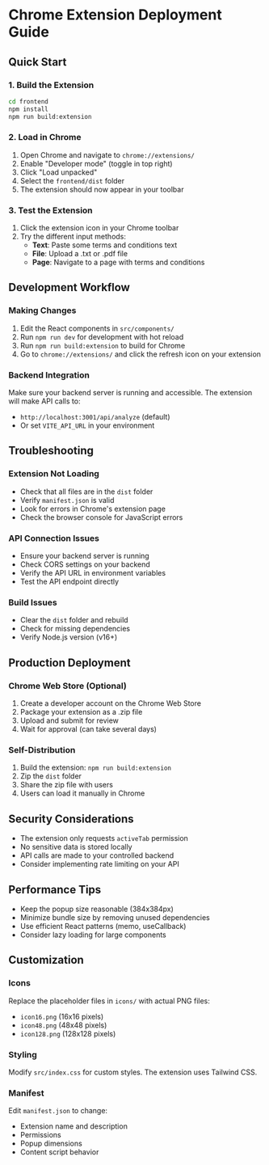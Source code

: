 # Chrome Extension Deployment Guide

## Quick Start

### 1. Build the Extension

```bash
cd frontend
npm install
npm run build:extension
```

### 2. Load in Chrome

1. Open Chrome and navigate to `chrome://extensions/`
2. Enable "Developer mode" (toggle in top right)
3. Click "Load unpacked"
4. Select the `frontend/dist` folder
5. The extension should now appear in your toolbar

### 3. Test the Extension

1. Click the extension icon in your Chrome toolbar
2. Try the different input methods:
   - **Text**: Paste some terms and conditions text
   - **File**: Upload a .txt or .pdf file
   - **Page**: Navigate to a page with terms and conditions

## Development Workflow

### Making Changes

1. Edit the React components in `src/components/`
2. Run `npm run dev` for development with hot reload
3. Run `npm run build:extension` to build for Chrome
4. Go to `chrome://extensions/` and click the refresh icon on your extension

### Backend Integration

Make sure your backend server is running and accessible. The extension will make API calls to:
- `http://localhost:3001/api/analyze` (default)
- Or set `VITE_API_URL` in your environment

## Troubleshooting

### Extension Not Loading

- Check that all files are in the `dist` folder
- Verify `manifest.json` is valid
- Look for errors in Chrome's extension page
- Check the browser console for JavaScript errors

### API Connection Issues

- Ensure your backend server is running
- Check CORS settings on your backend
- Verify the API URL in environment variables
- Test the API endpoint directly

### Build Issues

- Clear the `dist` folder and rebuild
- Check for missing dependencies
- Verify Node.js version (v16+)

## Production Deployment

### Chrome Web Store (Optional)

1. Create a developer account on the Chrome Web Store
2. Package your extension as a .zip file
3. Upload and submit for review
4. Wait for approval (can take several days)

### Self-Distribution

1. Build the extension: `npm run build:extension`
2. Zip the `dist` folder
3. Share the zip file with users
4. Users can load it manually in Chrome

## Security Considerations

- The extension only requests `activeTab` permission
- No sensitive data is stored locally
- API calls are made to your controlled backend
- Consider implementing rate limiting on your API

## Performance Tips

- Keep the popup size reasonable (384x384px)
- Minimize bundle size by removing unused dependencies
- Use efficient React patterns (memo, useCallback)
- Consider lazy loading for large components

## Customization

### Icons

Replace the placeholder files in `icons/` with actual PNG files:
- `icon16.png` (16x16 pixels)
- `icon48.png` (48x48 pixels)
- `icon128.png` (128x128 pixels)

### Styling

Modify `src/index.css` for custom styles. The extension uses Tailwind CSS.

### Manifest

Edit `manifest.json` to change:
- Extension name and description
- Permissions
- Popup dimensions
- Content script behavior 